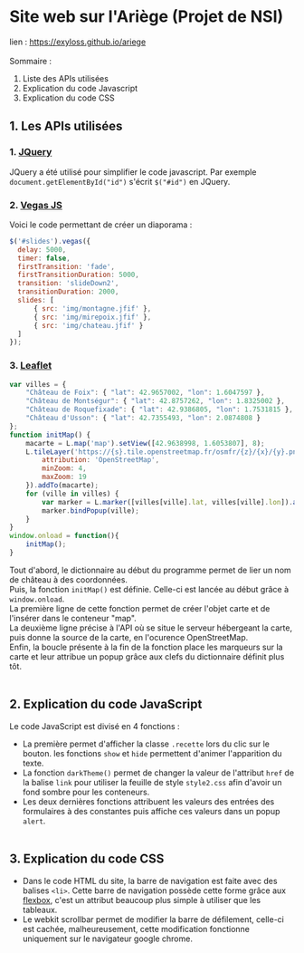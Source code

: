 # Site web sur l'Ariège (Projet de NSI)
lien : https://exyloss.github.io/ariege
<br><br>
Sommaire :
1. Liste des APIs utilisées
2. Explication du code Javascript
3. Explication du code CSS

## 1. Les APIs utilisées
### 1. [JQuery](https://jquery.com/)<br>
JQuery a été utilisé pour simplifier le code javascript. Par exemple `document.getElementById("id")` s'écrit `$("#id")` en JQuery.<br>
### 2. [Vegas JS](https://github.com/jaysalvat/vegas)<br>
Voici le code permettant de créer un diaporama :<br>
```javascript
$('#slides').vegas({
  delay: 5000,
  timer: false,
  firstTransition: 'fade',
  firstTransitionDuration: 5000,
  transition: 'slideDown2',
  transitionDuration: 2000,
  slides: [
      { src: 'img/montagne.jfif' },
      { src: 'img/mirepoix.jfif' },
      { src: 'img/chateau.jfif' }
  ]
});
```
### 3. [Leaflet](https://leafletjs.com/)<br>
```javascript
var villes = {
	"Château de Foix": { "lat": 42.9657002, "lon": 1.6047597 },
	"Château de Montségur": { "lat": 42.8757262, "lon": 1.8325002 },
	"Château de Roquefixade": { "lat": 42.9386805, "lon": 1.7531815 },
	"Château d'Usson": { "lat": 42.7355493, "lon": 2.0874808 }
};
function initMap() {
	macarte = L.map('map').setView([42.9638998, 1.6053807], 8);
	L.tileLayer('https://{s}.tile.openstreetmap.fr/osmfr/{z}/{x}/{y}.png', {
		attribution: 'OpenStreetMap',
		minZoom: 4,
		maxZoom: 19
	}).addTo(macarte);
	for (ville in villes) {
		var marker = L.marker([villes[ville].lat, villes[ville].lon]).addTo(macarte);
		marker.bindPopup(ville);
	}               	
}
window.onload = function(){
	initMap(); 
}
```
Tout d'abord, le dictionnaire au début du programme permet de lier un nom de château à des coordonnées.<br>
Puis, la fonction `initMap()` est définie. Celle-ci est lancée au début grâce à `window.onload`.<br>
La première ligne de cette fonction permet de créer l'objet carte et de l'insérer dans le conteneur "map".<br>
La deuxième ligne précise à l'API où se situe le serveur hébergeant la carte, puis donne la source de la carte, en l'ocurence OpenStreetMap.<br>
Enfin, la boucle présente à la fin de la fonction place les marqueurs sur la carte et leur attribue un popup grâce aux clefs du dictionnaire définit plus tôt.
<br><br>

## 2. Explication du code JavaScript
Le code JavaScript est divisé en 4 fonctions :
 - La première permet d'afficher la classe `.recette` lors du clic sur le bouton. les fonctions `show` et `hide` permettent d'animer l'apparition du texte.
 - La fonction `darkTheme()` permet de changer la valeur de l'attribut `href` de la balise `link` pour utiliser la feuille de style `style2.css` afin d'avoir un fond sombre pour les conteneurs.
 - Les deux dernières fonctions attribuent les valeurs des entrées des formulaires à des constantes puis affiche ces valeurs dans un popup `alert`.<br><br>

## 3. Explication du code CSS
 - Dans le code HTML du site, la barre de navigation est faite avec des balises `<li>`. Cette barre de navigation possède cette forme grâce aux [flexbox](https://developer.mozilla.org/fr/docs/Learn/CSS/CSS_layout/Flexbox), c'est un attribut beaucoup plus simple à utiliser que les tableaux.
 - Le webkit scrollbar permet de modifier la barre de défilement, celle-ci est cachée, malheureusement, cette modification fonctionne uniquement sur le navigateur google chrome.
